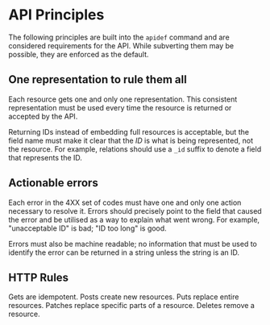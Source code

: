 # API Principles

The following principles are built into the `apidef` command and are considered requirements for the API. While subverting them may be possible, they are enforced as the default.

## One representation to rule them all

Each resource gets one and only one representation. This consistent representation must be used every time the resource is returned or accepted by the API.

Returning IDs instead of embedding full resources is acceptable, but the field name must make it clear that the _ID_ is what is being represented, not the resource. For example, relations should use a `_id` suffix to denote a field that represents the ID.

## Actionable errors

Each error in the 4XX set of codes must have one and only one action necessary to resolve it. Errors should precisely point to the field that caused the error and be utilised as a way to explain what went wrong. For example, &quot;unacceptable ID&quot; is bad; &quot;ID too long&quot; is good.

Errors must also be machine readable; no information that must be used to identify the error can be returned in a string unless the string is an ID.

## HTTP Rules

Gets are idempotent. Posts create new resources. Puts replace entire resources. Patches replace specific parts of a resource. Deletes remove a resource.
